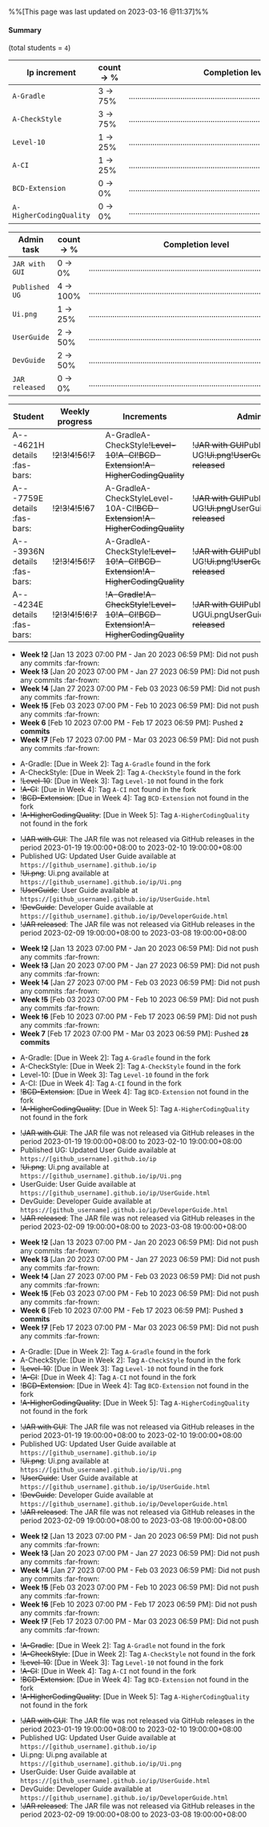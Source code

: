 %%[This page was last updated on 2023-03-16 @11:37]%%


<panel header="**Overall progress** %%(click to expand)%%" minimized expand-headerless>

#### Summary

(total students = `4`)

Ip increment | count → % | Completion level
-------------|---|-------------
`A-Gradle`| 3 → 75% | <span class="text-success bg-success">...........................................................................</span><span class="text-light bg-light">.........................</span>
`A-CheckStyle`| 3 → 75% | <span class="text-success bg-success">...........................................................................</span><span class="text-light bg-light">.........................</span>
`Level-10`| 1 → 25% | <span class="text-success bg-success">.........................</span><span class="text-light bg-light">...........................................................................</span>
`A-CI`| 1 → 25% | <span class="text-success bg-success">.........................</span><span class="text-light bg-light">...........................................................................</span>
`BCD-Extension`| 0 → 0% | <span class="text-success bg-success"></span><span class="text-light bg-light">....................................................................................................</span>
`A-HigherCodingQuality`| 0 → 0% | <span class="text-success bg-success"></span><span class="text-light bg-light">....................................................................................................</span>

Admin task | count → % | Completion level
-----------|---|-------------
`JAR with GUI`| 0 → 0% | <span class="text-success bg-success"></span><span class="text-light bg-light">....................................................................................................</span>
`Published UG`| 4 → 100% | <span class="text-success bg-success">....................................................................................................</span><span class="text-light bg-light"></span>
`Ui.png`| 1 → 25% | <span class="text-success bg-success">.........................</span><span class="text-light bg-light">...........................................................................</span>
`UserGuide`| 2 → 50% | <span class="text-success bg-success">..................................................</span><span class="text-light bg-light">..................................................</span>
`DevGuide`| 2 → 50% | <span class="text-success bg-success">..................................................</span><span class="text-light bg-light">..................................................</span>
`JAR released`| 0 → 0% | <span class="text-success bg-success"></span><span class="text-light bg-light">....................................................................................................</span>
</panel><p/>
    

<tooltip content="NUSNET (partial)">Student</tooltip>|<tooltip content="i.e., weeks in which some code was committed to the repo">Weekly progress</tooltip>|<tooltip content="i.e., iP increments as indicated by the git tags in your fork">Increments</tooltip>|<tooltip content="i.e., other iP-related admin tasks">Admin tasks</tooltip>
-----------------------------------------------------|-----------------------------------------------------------------------------------------------------|-----------------------------------------------------------------------------------------------------|---------------------------------------------------------------------------
A---4621H <trigger trigger="click" for="modal:ipPD-A---4621H"><span class="text-primary">details :fas-bars:</span></trigger>|<span class="badge bg-danger me-1">!~~2~~</span><span class="badge bg-danger me-1">!~~3~~</span><span class="badge bg-danger me-1">!~~4~~</span><span class="badge bg-danger me-1">!~~5~~</span><span class="badge bg-success me-1">6</span><span class="badge bg-danger me-1">!~~7~~</span>|<span class="badge bg-success me-1">A-Gradle</span><span class="badge bg-success me-1">A-CheckStyle</span><span class="badge bg-danger me-1">!~~Level-10~~</span><span class="badge bg-danger me-1">!~~A-CI~~</span><span class="badge bg-danger me-1">!~~BCD-Extension~~</span><span class="badge bg-danger me-1">!~~A-HigherCodingQuality~~</span>|<span class="badge bg-danger me-1">!~~JAR with GUI~~</span><span class="badge bg-success me-1">Published UG</span><span class="badge bg-danger me-1">!~~Ui.png~~</span><span class="badge bg-danger me-1">!~~UserGuide~~</span><span class="badge bg-danger me-1">!~~DevGuide~~</span><span class="badge bg-danger me-1">!~~JAR released~~</span>
A---7759E <trigger trigger="click" for="modal:ipPD-A---7759E"><span class="text-primary">details :fas-bars:</span></trigger>|<span class="badge bg-danger me-1">!~~2~~</span><span class="badge bg-danger me-1">!~~3~~</span><span class="badge bg-danger me-1">!~~4~~</span><span class="badge bg-danger me-1">!~~5~~</span><span class="badge bg-danger me-1">!~~6~~</span><span class="badge bg-success me-1">7</span>|<span class="badge bg-success me-1">A-Gradle</span><span class="badge bg-success me-1">A-CheckStyle</span><span class="badge bg-success me-1">Level-10</span><span class="badge bg-success me-1">A-CI</span><span class="badge bg-danger me-1">!~~BCD-Extension~~</span><span class="badge bg-danger me-1">!~~A-HigherCodingQuality~~</span>|<span class="badge bg-danger me-1">!~~JAR with GUI~~</span><span class="badge bg-success me-1">Published UG</span><span class="badge bg-danger me-1">!~~Ui.png~~</span><span class="badge bg-success me-1">UserGuide</span><span class="badge bg-success me-1">DevGuide</span><span class="badge bg-danger me-1">!~~JAR released~~</span>
A---3936N <trigger trigger="click" for="modal:ipPD-A---3936N"><span class="text-primary">details :fas-bars:</span></trigger>|<span class="badge bg-danger me-1">!~~2~~</span><span class="badge bg-danger me-1">!~~3~~</span><span class="badge bg-danger me-1">!~~4~~</span><span class="badge bg-danger me-1">!~~5~~</span><span class="badge bg-success me-1">6</span><span class="badge bg-danger me-1">!~~7~~</span>|<span class="badge bg-success me-1">A-Gradle</span><span class="badge bg-success me-1">A-CheckStyle</span><span class="badge bg-danger me-1">!~~Level-10~~</span><span class="badge bg-danger me-1">!~~A-CI~~</span><span class="badge bg-danger me-1">!~~BCD-Extension~~</span><span class="badge bg-danger me-1">!~~A-HigherCodingQuality~~</span>|<span class="badge bg-danger me-1">!~~JAR with GUI~~</span><span class="badge bg-success me-1">Published UG</span><span class="badge bg-danger me-1">!~~Ui.png~~</span><span class="badge bg-danger me-1">!~~UserGuide~~</span><span class="badge bg-danger me-1">!~~DevGuide~~</span><span class="badge bg-danger me-1">!~~JAR released~~</span>
A---4234E <trigger trigger="click" for="modal:ipPD-A---4234E"><span class="text-primary">details :fas-bars:</span></trigger>|<span class="badge bg-danger me-1">!~~2~~</span><span class="badge bg-danger me-1">!~~3~~</span><span class="badge bg-danger me-1">!~~4~~</span><span class="badge bg-danger me-1">!~~5~~</span><span class="badge bg-danger me-1">!~~6~~</span><span class="badge bg-danger me-1">!~~7~~</span>|<span class="badge bg-danger me-1">!~~A-Gradle~~</span><span class="badge bg-danger me-1">!~~A-CheckStyle~~</span><span class="badge bg-danger me-1">!~~Level-10~~</span><span class="badge bg-danger me-1">!~~A-CI~~</span><span class="badge bg-danger me-1">!~~BCD-Extension~~</span><span class="badge bg-danger me-1">!~~A-HigherCodingQuality~~</span>|<span class="badge bg-danger me-1">!~~JAR with GUI~~</span><span class="badge bg-success me-1">Published UG</span><span class="badge bg-success me-1">Ui.png</span><span class="badge bg-success me-1">UserGuide</span><span class="badge bg-success me-1">DevGuide</span><span class="badge bg-danger me-1">!~~JAR released~~</span>

<modal large header="A---4621H: iP Progress Details" id="modal:ipPD-A---4621H">


<panel header="**iP Weekly Progress** %%(click to expand)%%">

* **Week <span class="badge bg-danger me-1">!~~2~~</span>** [Jan 13 2023 07:00 PM - Jan 20 2023 06:59 PM]: Did not push any commits :far-frown:
* **Week <span class="badge bg-danger me-1">!~~3~~</span>** [Jan 20 2023 07:00 PM - Jan 27 2023 06:59 PM]: Did not push any commits :far-frown:
* **Week <span class="badge bg-danger me-1">!~~4~~</span>** [Jan 27 2023 07:00 PM - Feb 03 2023 06:59 PM]: Did not push any commits :far-frown:
* **Week <span class="badge bg-danger me-1">!~~5~~</span>** [Feb 03 2023 07:00 PM - Feb 10 2023 06:59 PM]: Did not push any commits :far-frown:
* **Week <span class="badge bg-success me-1">6</span>** [Feb 10 2023 07:00 PM - Feb 17 2023 06:59 PM]: Pushed **`2` commits**
* **Week <span class="badge bg-danger me-1">!~~7~~</span>** [Feb 17 2023 07:00 PM - Mar 03 2023 06:59 PM]: Did not push any commits :far-frown:
</panel><p/>
        

<panel header="**iP Increments** %%(click to expand)%%">

* <span class="badge bg-success me-1">A-Gradle</span>: [Due in Week 2]: Tag `A-Gradle` found in the fork
* <span class="badge bg-success me-1">A-CheckStyle</span>: [Due in Week 2]: Tag `A-CheckStyle` found in the fork
* <span class="badge bg-danger me-1">!~~Level-10~~</span>: [Due in Week 3]: Tag `Level-10` not found in the fork
* <span class="badge bg-danger me-1">!~~A-CI~~</span>: [Due in Week 4]: Tag `A-CI` not found in the fork
* <span class="badge bg-danger me-1">!~~BCD-Extension~~</span>: [Due in Week 4]: Tag `BCD-Extension` not found in the fork
* <span class="badge bg-danger me-1">!~~A-HigherCodingQuality~~</span>: [Due in Week 5]: Tag `A-HigherCodingQuality` not found in the fork
</panel><p/>
        

<panel header="**iP Admin Tasks** %%(click to expand)%%">

* <span class="badge bg-danger me-1">!~~JAR with GUI~~</span>: The JAR file was not released via GitHub releases in the period 2023-01-19 19:00:00+08:00 to 2023-02-10 19:00:00+08:00
* <span class="badge bg-success me-1">Published UG</span>: Updated User Guide  available at `https://[github_username].github.io/ip`
* <span class="badge bg-danger me-1">!~~Ui.png~~</span>: Ui.png  available at `https://[github_username].github.io/ip/Ui.png`
* <span class="badge bg-danger me-1">!~~UserGuide~~</span>: User Guide  available at `https://[github_username].github.io/ip/UserGuide.html`
* <span class="badge bg-danger me-1">!~~DevGuide~~</span>: Developer Guide  available at `https://[github_username].github.io/ip/DeveloperGuide.html`
* <span class="badge bg-danger me-1">!~~JAR released~~</span>: The JAR file was not released via GitHub releases in the period 2023-02-09 19:00:00+08:00 to 2023-03-08 19:00:00+08:00
</panel><p/>
        
</modal>
    

<modal large header="A---7759E: iP Progress Details" id="modal:ipPD-A---7759E">


<panel header="**iP Weekly Progress** %%(click to expand)%%">

* **Week <span class="badge bg-danger me-1">!~~2~~</span>** [Jan 13 2023 07:00 PM - Jan 20 2023 06:59 PM]: Did not push any commits :far-frown:
* **Week <span class="badge bg-danger me-1">!~~3~~</span>** [Jan 20 2023 07:00 PM - Jan 27 2023 06:59 PM]: Did not push any commits :far-frown:
* **Week <span class="badge bg-danger me-1">!~~4~~</span>** [Jan 27 2023 07:00 PM - Feb 03 2023 06:59 PM]: Did not push any commits :far-frown:
* **Week <span class="badge bg-danger me-1">!~~5~~</span>** [Feb 03 2023 07:00 PM - Feb 10 2023 06:59 PM]: Did not push any commits :far-frown:
* **Week <span class="badge bg-danger me-1">!~~6~~</span>** [Feb 10 2023 07:00 PM - Feb 17 2023 06:59 PM]: Did not push any commits :far-frown:
* **Week <span class="badge bg-success me-1">7</span>** [Feb 17 2023 07:00 PM - Mar 03 2023 06:59 PM]: Pushed **`28` commits**
</panel><p/>
        

<panel header="**iP Increments** %%(click to expand)%%">

* <span class="badge bg-success me-1">A-Gradle</span>: [Due in Week 2]: Tag `A-Gradle` found in the fork
* <span class="badge bg-success me-1">A-CheckStyle</span>: [Due in Week 2]: Tag `A-CheckStyle` found in the fork
* <span class="badge bg-success me-1">Level-10</span>: [Due in Week 3]: Tag `Level-10` found in the fork
* <span class="badge bg-success me-1">A-CI</span>: [Due in Week 4]: Tag `A-CI` found in the fork
* <span class="badge bg-danger me-1">!~~BCD-Extension~~</span>: [Due in Week 4]: Tag `BCD-Extension` not found in the fork
* <span class="badge bg-danger me-1">!~~A-HigherCodingQuality~~</span>: [Due in Week 5]: Tag `A-HigherCodingQuality` not found in the fork
</panel><p/>
        

<panel header="**iP Admin Tasks** %%(click to expand)%%">

* <span class="badge bg-danger me-1">!~~JAR with GUI~~</span>: The JAR file was not released via GitHub releases in the period 2023-01-19 19:00:00+08:00 to 2023-02-10 19:00:00+08:00
* <span class="badge bg-success me-1">Published UG</span>: Updated User Guide  available at `https://[github_username].github.io/ip`
* <span class="badge bg-danger me-1">!~~Ui.png~~</span>: Ui.png  available at `https://[github_username].github.io/ip/Ui.png`
* <span class="badge bg-success me-1">UserGuide</span>: User Guide  available at `https://[github_username].github.io/ip/UserGuide.html`
* <span class="badge bg-success me-1">DevGuide</span>: Developer Guide  available at `https://[github_username].github.io/ip/DeveloperGuide.html`
* <span class="badge bg-danger me-1">!~~JAR released~~</span>: The JAR file was not released via GitHub releases in the period 2023-02-09 19:00:00+08:00 to 2023-03-08 19:00:00+08:00
</panel><p/>
        
</modal>
    

<modal large header="A---3936N: iP Progress Details" id="modal:ipPD-A---3936N">


<panel header="**iP Weekly Progress** %%(click to expand)%%">

* **Week <span class="badge bg-danger me-1">!~~2~~</span>** [Jan 13 2023 07:00 PM - Jan 20 2023 06:59 PM]: Did not push any commits :far-frown:
* **Week <span class="badge bg-danger me-1">!~~3~~</span>** [Jan 20 2023 07:00 PM - Jan 27 2023 06:59 PM]: Did not push any commits :far-frown:
* **Week <span class="badge bg-danger me-1">!~~4~~</span>** [Jan 27 2023 07:00 PM - Feb 03 2023 06:59 PM]: Did not push any commits :far-frown:
* **Week <span class="badge bg-danger me-1">!~~5~~</span>** [Feb 03 2023 07:00 PM - Feb 10 2023 06:59 PM]: Did not push any commits :far-frown:
* **Week <span class="badge bg-success me-1">6</span>** [Feb 10 2023 07:00 PM - Feb 17 2023 06:59 PM]: Pushed **`3` commits**
* **Week <span class="badge bg-danger me-1">!~~7~~</span>** [Feb 17 2023 07:00 PM - Mar 03 2023 06:59 PM]: Did not push any commits :far-frown:
</panel><p/>
        

<panel header="**iP Increments** %%(click to expand)%%">

* <span class="badge bg-success me-1">A-Gradle</span>: [Due in Week 2]: Tag `A-Gradle` found in the fork
* <span class="badge bg-success me-1">A-CheckStyle</span>: [Due in Week 2]: Tag `A-CheckStyle` found in the fork
* <span class="badge bg-danger me-1">!~~Level-10~~</span>: [Due in Week 3]: Tag `Level-10` not found in the fork
* <span class="badge bg-danger me-1">!~~A-CI~~</span>: [Due in Week 4]: Tag `A-CI` not found in the fork
* <span class="badge bg-danger me-1">!~~BCD-Extension~~</span>: [Due in Week 4]: Tag `BCD-Extension` not found in the fork
* <span class="badge bg-danger me-1">!~~A-HigherCodingQuality~~</span>: [Due in Week 5]: Tag `A-HigherCodingQuality` not found in the fork
</panel><p/>
        

<panel header="**iP Admin Tasks** %%(click to expand)%%">

* <span class="badge bg-danger me-1">!~~JAR with GUI~~</span>: The JAR file was not released via GitHub releases in the period 2023-01-19 19:00:00+08:00 to 2023-02-10 19:00:00+08:00
* <span class="badge bg-success me-1">Published UG</span>: Updated User Guide  available at `https://[github_username].github.io/ip`
* <span class="badge bg-danger me-1">!~~Ui.png~~</span>: Ui.png  available at `https://[github_username].github.io/ip/Ui.png`
* <span class="badge bg-danger me-1">!~~UserGuide~~</span>: User Guide  available at `https://[github_username].github.io/ip/UserGuide.html`
* <span class="badge bg-danger me-1">!~~DevGuide~~</span>: Developer Guide  available at `https://[github_username].github.io/ip/DeveloperGuide.html`
* <span class="badge bg-danger me-1">!~~JAR released~~</span>: The JAR file was not released via GitHub releases in the period 2023-02-09 19:00:00+08:00 to 2023-03-08 19:00:00+08:00
</panel><p/>
        
</modal>
    

<modal large header="A---4234E: iP Progress Details" id="modal:ipPD-A---4234E">


<panel header="**iP Weekly Progress** %%(click to expand)%%">

* **Week <span class="badge bg-danger me-1">!~~2~~</span>** [Jan 13 2023 07:00 PM - Jan 20 2023 06:59 PM]: Did not push any commits :far-frown:
* **Week <span class="badge bg-danger me-1">!~~3~~</span>** [Jan 20 2023 07:00 PM - Jan 27 2023 06:59 PM]: Did not push any commits :far-frown:
* **Week <span class="badge bg-danger me-1">!~~4~~</span>** [Jan 27 2023 07:00 PM - Feb 03 2023 06:59 PM]: Did not push any commits :far-frown:
* **Week <span class="badge bg-danger me-1">!~~5~~</span>** [Feb 03 2023 07:00 PM - Feb 10 2023 06:59 PM]: Did not push any commits :far-frown:
* **Week <span class="badge bg-danger me-1">!~~6~~</span>** [Feb 10 2023 07:00 PM - Feb 17 2023 06:59 PM]: Did not push any commits :far-frown:
* **Week <span class="badge bg-danger me-1">!~~7~~</span>** [Feb 17 2023 07:00 PM - Mar 03 2023 06:59 PM]: Did not push any commits :far-frown:
</panel><p/>
        

<panel header="**iP Increments** %%(click to expand)%%">

* <span class="badge bg-danger me-1">!~~A-Gradle~~</span>: [Due in Week 2]: Tag `A-Gradle` not found in the fork
* <span class="badge bg-danger me-1">!~~A-CheckStyle~~</span>: [Due in Week 2]: Tag `A-CheckStyle` not found in the fork
* <span class="badge bg-danger me-1">!~~Level-10~~</span>: [Due in Week 3]: Tag `Level-10` not found in the fork
* <span class="badge bg-danger me-1">!~~A-CI~~</span>: [Due in Week 4]: Tag `A-CI` not found in the fork
* <span class="badge bg-danger me-1">!~~BCD-Extension~~</span>: [Due in Week 4]: Tag `BCD-Extension` not found in the fork
* <span class="badge bg-danger me-1">!~~A-HigherCodingQuality~~</span>: [Due in Week 5]: Tag `A-HigherCodingQuality` not found in the fork
</panel><p/>
        

<panel header="**iP Admin Tasks** %%(click to expand)%%">

* <span class="badge bg-danger me-1">!~~JAR with GUI~~</span>: The JAR file was not released via GitHub releases in the period 2023-01-19 19:00:00+08:00 to 2023-02-10 19:00:00+08:00
* <span class="badge bg-success me-1">Published UG</span>: Updated User Guide  available at `https://[github_username].github.io/ip`
* <span class="badge bg-success me-1">Ui.png</span>: Ui.png  available at `https://[github_username].github.io/ip/Ui.png`
* <span class="badge bg-success me-1">UserGuide</span>: User Guide  available at `https://[github_username].github.io/ip/UserGuide.html`
* <span class="badge bg-success me-1">DevGuide</span>: Developer Guide  available at `https://[github_username].github.io/ip/DeveloperGuide.html`
* <span class="badge bg-danger me-1">!~~JAR released~~</span>: The JAR file was not released via GitHub releases in the period 2023-02-09 19:00:00+08:00 to 2023-03-08 19:00:00+08:00
</panel><p/>
        
</modal>
    
    